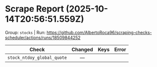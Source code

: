 # Scrape Report (2025-10-14T20:56:51.559Z)

Group: `stocks`  |  Run: https://github.com/AlbertoRoca96/scraping-checks-scheduler/actions/runs/18509844252

| Check | Changed | Keys | Error |
|---|:---:|:--|:--|
| `stock_ntdoy_global_quote` | — |  |  |
